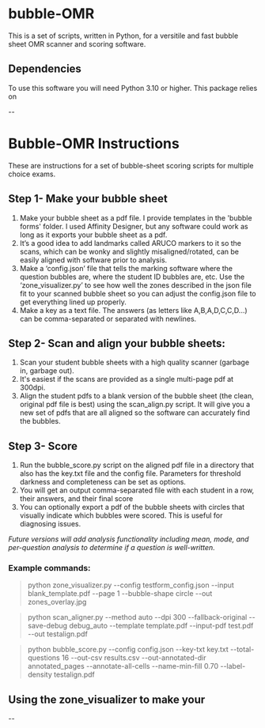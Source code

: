 # bubble-OMR
This is a set of scripts, written in Python, for a versitile and fast bubble sheet OMR scanner and scoring software.

<picture>
<src="https://github.com/navarrew/bubble-OMR/tree/main/images/top.png" width="200">
</picture>

## Dependencies
To use this software you will need Python 3.10 or higher.  This package relies on 

--

# Bubble-OMR Instructions
These are instructions for a set of bubble-sheet scoring scripts for multiple choice exams.

## Step 1- Make your bubble sheet
1.	Make your bubble sheet as a pdf file.  I provide templates in the 'bubble forms' folder.  I used Affinity Designer, but any software could work as long as it exports your bubble sheet as a pdf. 
2.  It’s a good idea to add landmarks called ARUCO markers to it so the scans, which can be wonky and slightly misaligned/rotated, can be easily aligned with software prior to analysis.
2.	Make a ‘config.json’ file that tells the marking software where the question bubbles are, where the student ID bubbles are, etc.  Use the ‘zone_visualizer.py’ to see how well the zones described in the json file fit to your scanned bubble sheet so you can adjust the config.json file to get everything lined up properly.
3.	Make a key as a text file.  The answers (as letters like A,B,A,D,C,C,D...) can be comma-separated or separated with newlines.

## Step 2- Scan and align your bubble sheets:
1.	Scan your student bubble sheets with a high quality scanner (garbage in, garbage out).  
2.  It's easiest if the scans are provided as a single multi-page pdf at 300dpi.
2.	Align the student pdfs to a blank version of the bubble sheet (the clean, original pdf file is best) using the scan_align.py script.  It will give you a new set of pdfs that are all aligned so the software can accurately find the bubbles.

## Step 3- Score 
1.	Run the bubble_score.py script on the aligned pdf file in a directory that also has the key.txt file and the config file.  Parameters for threshold darkness and completeness can be set as options.
2.  You will get an output comma-separated file with each student in a row, their answers, and their final score
3.  You can optionally export a pdf of the bubble sheets with circles that visually indicate which bubbles were scored.  This is useful for diagnosing issues.

<i>Future versions will add analysis functionality including mean, mode, and per-question analysis to determine if a question is well-written.</i>

### Example commands:

> python zone_visualizer.py --config testform_config.json --input blank_template.pdf --page 1 --bubble-shape circle --out zones_overlay.jpg

> python scan_aligner.py --method auto --dpi 300 --fallback-original --save-debug debug_auto --template template.pdf --input-pdf test.pdf --out testalign.pdf

> python bubble_score.py --config config.json --key-txt key.txt --total-questions 16 --out-csv results.csv --out-annotated-dir annotated_pages --annotate-all-cells --name-min-fill 0.70  --label-density testalign.pdf


## Using the zone_visualizer to make your
--
